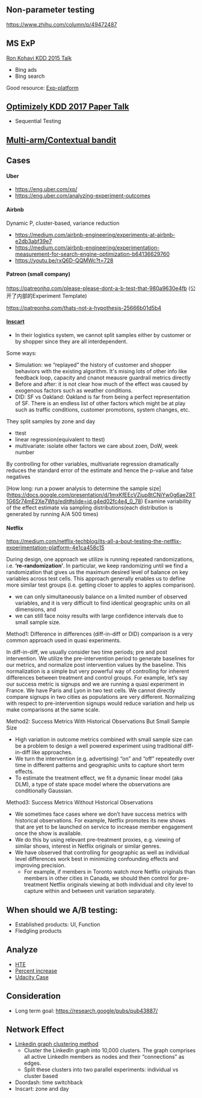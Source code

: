 ## Non-parameter testing
https://www.zhihu.com/column/p/49472487

## MS ExP
[Ron Kohavi KDD 2015 Talk](https://www.youtube.com/watch?v=ZfhQ-fIg4EU&feature=youtu.be&t=2m59s)

- Bing ads
- Bing search

Good resource: [Exp-platform](https://exp-platform.com/2018StrataABtutorial/)

## [Optimizely KDD 2017 Paper Talk](https://www.youtube.com/watch?v=AJX4W3MwKzU)
- Sequential Testing

## [Multi-arm/Contextual bandit](https://multithreaded.stitchfix.com/blog/2018/11/08/bandits/)

## Cases 
#### Uber
- https://eng.uber.com/xp/
- https://eng.uber.com/analyzing-experiment-outcomes

#### Airbnb
Dynamic P, cluster-based, variance reduction
- https://medium.com/airbnb-engineering/experiments-at-airbnb-e2db3abf39e7 
- https://medium.com/airbnb-engineering/experimentation-measurement-for-search-engine-optimization-b64136629760
- https://youtu.be/rxQ6D-QQMWc?t=728

#### Patreon (small company)

https://patreonhq.com/please-please-dont-a-b-test-that-980a9630e4fb (公开了内部的Experiment Template)

https://patreonhq.com/thats-not-a-hypothesis-25666b01d5b4

#### [Inscart](https://tech.instacart.com/it-all-depends-4bb7b22e854b)
- In their logistics system, we cannot split samples either by customer or by shopper since they are all interdependent.

Some ways:
- Simulation: we “replayed” the history of customer and shopper behaviors with the existing algorithm. It's mising lots of other info like feedback loop, capacity and cnanot meausre guardrail metrics directly
- Before and after: it is not clear how much of the effect was caused by exogenous factors such as weather conditions.
- DID: SF vs Oakland: Oakland is far from being a perfect representation of SF. There is an endless list of other factors which might be at play such as traffic conditions, customer promotions, system changes, etc.


They split samples by zone and day
- ttest
- linear regression(equivalent to ttest)
- multivariate: isolate other factors we care about zoen, DoW, week number

By controlling for other variables, multivariate regression dramatically reduces the standard error of the estimate and hence the p-value and false negatives


[How long: run a power analysis to determine the sample size]
(https://docs.google.com/presentation/d/1mxKfEEcVZjup8tCNiYw0g6aeZ8T1G6Sr74mE2Xe7Wtg/edit#slide=id.g4ed02fc4e4_0_78)
Examine variability of the effect estimate via sampling distributions(each distribution is generated by running A/A 500 times)

#### Netflix
https://medium.com/netflix-techblog/its-all-a-bout-testing-the-netflix-experimentation-platform-4e1ca458c15 

During design, one approach we utilize is running repeated randomizations, i.e. **‘re-randomization’**. In particular, we keep randomizing until we find a randomization that gives us the maximum desired level of balance on key variables across test cells. This approach generally enables us to define more similar test groups (i.e. getting closer to apples to apples comparison).
- we can only simultaneously balance on a limited number of observed variables, and it is very difficult to find identical geographic units on all dimensions, and
- we can still face noisy results with large confidence intervals due to small sample size. 

Method1:  Difference in differences (diff-in-diff or DID) comparison is a very common approach used in quasi experiments. 

In diff-in-diff, we usually consider two time periods; pre and post intervention. We utilize the pre-intervention period to generate baselines for our metrics, and normalize post intervention values by the baseline. This normalization is a simple but very powerful way of controlling for inherent differences between treatment and control groups. For example, let’s say our success metric is signups and we are running a quasi experiment in France. We have Paris and Lyon in two test cells. We cannot directly compare signups in two cities as populations are very different. Normalizing with respect to pre-intervention signups would reduce variation and help us make comparisons at the same scale.

Method2: Success Metrics With Historical Observations But Small Sample Size
- High variation in outcome metrics combined with small sample size can be a problem to design a well powered experiment using traditional diff-in-diff like approaches.
- We turn the intervention (e.g. advertising) “on” and “off” repeatedly over time in different patterns and geographic units to capture short term effects.
- To estimate the treatment effect, we fit a dynamic linear model (aka DLM), a type of state space model where the observations are conditionally Gaussian.

Method3: Success Metrics Without Historical Observations
- We sometimes face cases where we don’t have success metrics with historical observations. For example, Netflix promotes its new shows that are yet to be launched on service to increase member engagement once the show is available.
- We do this by using relevant pre-treatment proxies, e.g. viewing of similar shows, interest in Netflix originals or similar genres. 
- We have observed that controlling for geographic as well as individual level differences work best in minimizing confounding effects and improving precision.           
  - For example, if members in Toronto watch more Netflix originals than members in other cities in Canada, we should then control for pre-treatment Netflix originals viewing at both individual and city level to capture within and between unit variation separately.

## When should we A/B testing:
- Established products: UI, Function
- Fledgling products

## Analyze
- [HTE](http://www.unofficialgoogledatascience.com/2019/04/misadventures-in-experiments-for-growth.html)
- [Percent increase](http://jwegan.com/growth-hacking/wrong-way-to-analyze-experiments/)
- [Udacity Case](https://github.com/shubhamlal11/Udacity-AB-Testing-Final-Project)

## Consideration
- Long term goal: https://research.google/pubs/pub43887/


## Network Effect
- [Linkedin graph clustering method](https://engineering.linkedin.com/blog/2019/06/detecting-interference--an-a-b-test-of-a-b-tests)
  - Cluster the LinkedIn graph into 10,000 clusters. The graph comprises all active LinkedIn members as nodes and their “connections” as edges.  
  - Split these clusters into two parallel experiments: individual vs cluster based
- Doordash: time switchback 
- Inscart: zone and day
